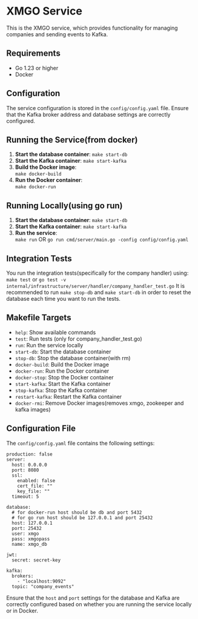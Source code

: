 
# XMGO Service

This is the XMGO service, which provides functionality for managing companies and sending events to Kafka.

## Requirements

- Go 1.23 or higher
- Docker

## Configuration

The service configuration is stored in the `config/config.yaml` file. Ensure that the Kafka broker address and database settings are correctly configured.

## Running the Service(from docker)

1. **Start the database container**:
   ```make start-db```
2. **Start the Kafka container**:
   ```make start-kafka```
3. **Build the Docker image**:  
   ```make docker-build```
4. **Run the Docker container**:  
   ```make docker-run```

## Running Locally(using go run)
1. **Start the database container**:
   ```make start-db```
2. **Start the Kafka container**:
   ```make start-kafka```
3. **Run the service**:  
   ```make run``` OR ```go run cmd/server/main.go -config config/config.yaml```

## Integration Tests
You run the integration tests(specifically for the company handler) using:
```make test``` or ```go test -v internal/infrastructure/server/handler/company_handler_test.go```
It is recommended to run ```make stop-db``` and ```make start-db``` in order to reset the database each time you want to run the tests.

## Makefile Targets
- ```help```: Show available commands
- ```test```: Run tests (only for company_handler_test.go)
- ```run```: Run the service locally
- ```start-db```: Start the database container
- ```stop-db```: Stop the database container(with rm)
- ```docker-build```: Build the Docker image
- ```docker-run```: Run the Docker container
- ```docker-stop```: Stop the Docker container
- ```start-kafka```: Start the Kafka container
- ```stop-kafka```: Stop the Kafka container
- ```restart-kafka```: Restart the Kafka container
- ```docker-rmi```: Remove Docker images(removes xmgo, zookeeper and kafka images)

## Configuration File
The ```config/config.yaml``` file contains the following settings:

    production: false
    server:
      host: 0.0.0.0
      port: 8080
      ssl:
        enabled: false
        cert_file: ""
        key_file: ""
      timeout: 5
    
    database:
      # for docker-run host should be db and port 5432
      # for go run host should be 127.0.0.1 and port 25432
      host: 127.0.0.1
      port: 25432
      user: xmgo
      pass: xmgopass
      name: xmgo_db
    
    jwt:
      secret: secret-key
    
    kafka:
      brokers:
        - "localhost:9092"
      topic: "company_events"

Ensure that the ```host``` and ```port``` settings for the database and Kafka are correctly configured based on whether you are running the service locally or in Docker.